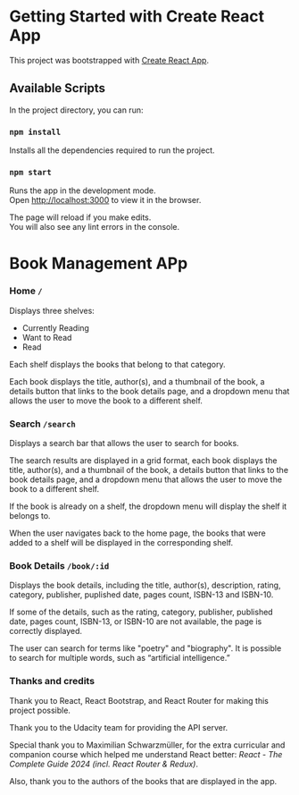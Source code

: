 # Getting Started with Create React App

This project was bootstrapped with [Create React App](https://github.com/facebook/create-react-app).

## Available Scripts

In the project directory, you can run:

### `npm install`

Installs all the dependencies required to run the project.

### `npm start`

Runs the app in the development mode.\
Open [http://localhost:3000](http://localhost:3000) to view it in the browser.

The page will reload if you make edits.\
You will also see any lint errors in the console.

# Book Management APp

### Home `/`

Displays three shelves:
- Currently Reading
- Want to Read
- Read

Each shelf displays the books that belong to that category.

Each book displays the title, author(s), and a thumbnail of the book, a details button that links to the book details page, and a dropdown menu that allows the user to move the book to a different shelf.

### Search `/search`

Displays a search bar that allows the user to search for books.

The search results are displayed in a grid format, each book displays the title, author(s), and a thumbnail of the book, a details button that links to the book details page, and a dropdown menu that allows the user to move the book to a different shelf.

If the book is already on a shelf, the dropdown menu will display the shelf it belongs to.

When the user navigates back to the home page, the books that were added to a shelf will be displayed in the corresponding shelf.

### Book Details `/book/:id`

Displays the book details, including the title, author(s), description, rating, category, publisher, puplished date, pages count, ISBN-13 and ISBN-10.

If some of the details, such as the rating, category, publisher, published date, pages count, ISBN-13, or ISBN-10 are not available, the page is correctly displayed.

The user can search for terms like "poetry" and "biography". It is possible to search for multiple words, such as “artificial intelligence.”

### Thanks and credits
Thank you to React, React Bootstrap, and React Router for making this project possible.

Thank you to the Udacity team for providing the API server.

Special thank you to Maximilian Schwarzmüller, for the extra curricular and companion course which helped me understand React better: *React - The Complete Guide 2024 (incl. React Router & Redux)*. 

Also, thank you to the authors of the books that are displayed in the app.